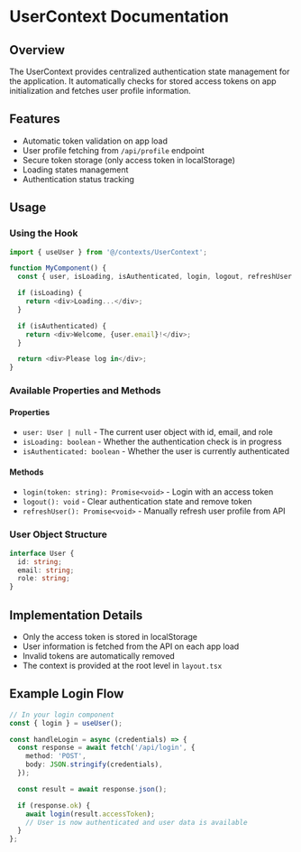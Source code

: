 # UserContext Documentation

## Overview

The UserContext provides centralized authentication state management for the application. It automatically checks for stored access tokens on app initialization and fetches user profile information.

## Features

- Automatic token validation on app load
- User profile fetching from `/api/profile` endpoint
- Secure token storage (only access token in localStorage)
- Loading states management
- Authentication status tracking

## Usage

### Using the Hook

```typescript
import { useUser } from '@/contexts/UserContext';

function MyComponent() {
  const { user, isLoading, isAuthenticated, login, logout, refreshUser } = useUser();

  if (isLoading) {
    return <div>Loading...</div>;
  }

  if (isAuthenticated) {
    return <div>Welcome, {user.email}!</div>;
  }

  return <div>Please log in</div>;
}
```

### Available Properties and Methods

#### Properties

- `user: User | null` - The current user object with id, email, and role
- `isLoading: boolean` - Whether the authentication check is in progress
- `isAuthenticated: boolean` - Whether the user is currently authenticated

#### Methods

- `login(token: string): Promise<void>` - Login with an access token
- `logout(): void` - Clear authentication state and remove token
- `refreshUser(): Promise<void>` - Manually refresh user profile from API

### User Object Structure

```typescript
interface User {
  id: string;
  email: string;
  role: string;
}
```

## Implementation Details

- Only the access token is stored in localStorage
- User information is fetched from the API on each app load
- Invalid tokens are automatically removed
- The context is provided at the root level in `layout.tsx`

## Example Login Flow

```typescript
// In your login component
const { login } = useUser();

const handleLogin = async (credentials) => {
  const response = await fetch('/api/login', {
    method: 'POST',
    body: JSON.stringify(credentials),
  });

  const result = await response.json();

  if (response.ok) {
    await login(result.accessToken);
    // User is now authenticated and user data is available
  }
};
```
